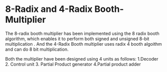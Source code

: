 # 8-Radix and 4-Radix Booth-Multiplier
The 8-radix booth multiplier has been implemented using the 8 radix booth algorithm, which enables it to perform both signed and unsigned 8-bit multiplication .
And the 4-Radix Booth multiplier uses radix 4 booth algoithm and can do 8 bit multiplication.

Both the multiplier have been designed using 4 units as follows:
1.Decoder
2. Control unit
3. Partial Product generator
4.Partial product adder

